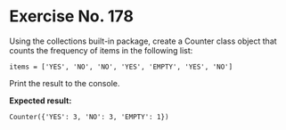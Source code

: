 # Exercise No. 178

Using the collections built-in package, create a Counter class object that counts the frequency of items in the following list:


    items = ['YES', 'NO', 'NO', 'YES', 'EMPTY', 'YES', 'NO']


Print the result to the console.


**Expected result:**


    Counter({'YES': 3, 'NO': 3, 'EMPTY': 1})



